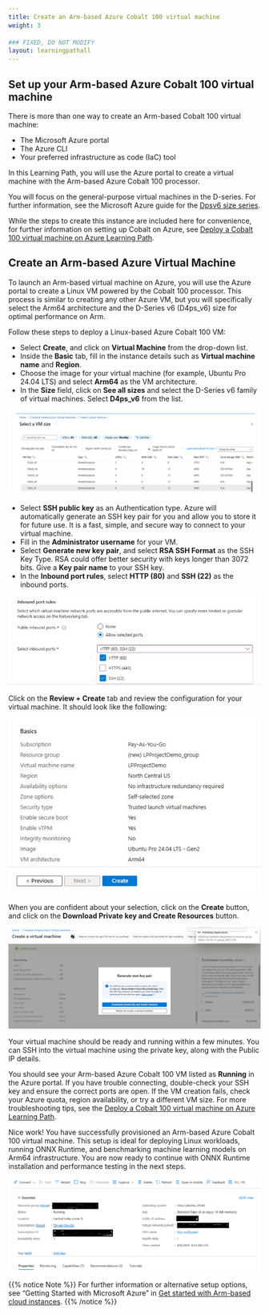 ```yaml
---
title: Create an Arm-based Azure Cobalt 100 virtual machine
weight: 3

### FIXED, DO NOT MODIFY
layout: learningpathall
---
```


## Set up your Arm-based Azure Cobalt 100 virtual machine

There is more than one way to create an Arm-based Cobalt 100 virtual machine: 

- The Microsoft Azure portal
- The Azure CLI
- Your preferred infrastructure as code (IaC) tool

In this Learning Path, you will use the Azure portal to create a virtual machine with the Arm-based Azure Cobalt 100 processor. 

You will focus on the general-purpose virtual machines in the D-series. For further information, see the Microsoft Azure guide for the [Dpsv6 size series](https://learn.microsoft.com/en-us/azure/virtual-machines/sizes/general-purpose/dpsv6-series).

While the steps to create this instance are included here for convenience, for further information on setting up Cobalt on Azure, see [Deploy a Cobalt 100 virtual machine on Azure Learning Path](/learning-paths/servers-and-cloud-computing/cobalt/).

## Create an Arm-based Azure Virtual Machine 



To launch an Arm-based virtual machine on Azure, you will use the Azure portal to create a Linux VM powered by the Cobalt 100 processor. This process is similar to creating any other Azure VM, but you will specifically select the Arm64 architecture and the D-Series v6 (D4ps_v6) size for optimal performance on Arm.

Follow these steps to deploy a Linux-based Azure Cobalt 100 VM:

- Select **Create**, and click on **Virtual Machine** from the drop-down list.
- Inside the **Basic** tab, fill in the instance details such as **Virtual machine name** and **Region**.
- Choose the image for your virtual machine (for example, Ubuntu Pro 24.04 LTS) and select **Arm64** as the VM architecture.
- In the **Size** field, click on **See all sizes** and select the D-Series v6 family of virtual machines. Select **D4ps_v6** from the list.

![Azure portal VM creation — Azure Cobalt 100 Arm64 virtual machine (D4ps_v6) alt-text#center](images/instance.png "Select the D-Series v6 family of virtual machines")

- Select **SSH public key** as an Authentication type. Azure will automatically generate an SSH key pair for you and allow you to store it for future use. It is a fast, simple, and secure way to connect to your virtual machine.
- Fill in the **Administrator username** for your VM.
- Select **Generate new key pair**, and select **RSA SSH Format** as the SSH Key Type. RSA could offer better security with keys longer than 3072 bits. Give a **Key pair name** to your SSH key.
- In the **Inbound port rules**, select **HTTP (80)** and **SSH (22)** as the inbound ports.

![Azure portal VM creation — Azure Cobalt 100 Arm64 virtual machine (D4ps_v6) alt-text#center](images/instance1.png "Allow inbound port rules")

Click on the **Review + Create** tab and review the configuration for your virtual machine. It should look like the following:

![Azure portal VM creation — Azure Cobalt 100 Arm64 virtual machine (D4ps_v6) alt-text#center](images/ubuntu-pro.png "Review and Create an Azure Cobalt 100 Arm64 VM")

When you are confident about your selection, click on the **Create** button, and click on the **Download Private key and Create Resources** button.

![Azure portal VM creation — Azure Cobalt 100 Arm64 virtual machine (D4ps_v6) alt-text#center](images/instance4.png "Download Private key and Create Resources")

Your virtual machine should be ready and running within a few minutes. You can SSH into the virtual machine using the private key, along with the Public IP details.


You should see your Arm-based Azure Cobalt 100 VM listed as **Running** in the Azure portal. If you have trouble connecting, double-check your SSH key and ensure the correct ports are open. If the VM creation fails, check your Azure quota, region availability, or try a different VM size. For more troubleshooting tips, see the [Deploy a Cobalt 100 virtual machine on Azure Learning Path](/learning-paths/servers-and-cloud-computing/cobalt/).


Nice work! You have successfully provisioned an Arm-based Azure Cobalt 100 virtual machine. This setup is ideal for deploying Linux workloads, running ONNX Runtime, and benchmarking machine learning models on Arm64 infrastructure. You are now ready to continue with ONNX Runtime installation and performance testing in the next steps.

![Azure portal VM creation - Azure Cobalt 100 Arm64 virtual machine (D4ps_v6) alt-text#center](images/final-vm.png "VM deployment confirmation in Azure portal")

{{% notice Note %}}
For further information or alternative setup options, see “Getting Started with Microsoft Azure” in [Get started with Arm-based cloud instances](/learning-paths/servers-and-cloud-computing/csp/azure).
{{% /notice %}}

